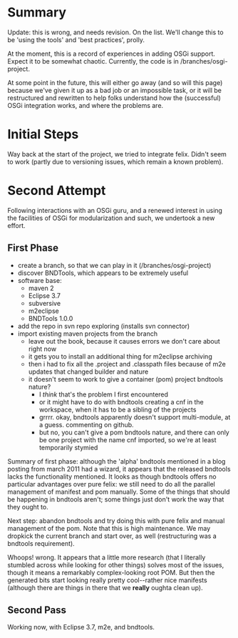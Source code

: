 # Summary #

Update: this is wrong, and needs revision. On the list. We'll change this to
be 'using the tools' and 'best practices', prolly.

At the moment, this is a record of experiences in adding OSGi support. Expect
it to be somewhat chaotic. Currently, the code is in /branches/osgi-project.

At some point in the future, this will either go away (and so will this page)
because we've given it up as a bad job or an impossible task, or it will
be restructured and rewritten to help folks understand how the (successful)
OSGi integration works, and where the problems are.

# Initial Steps #

Way back at the start of the project, we tried to integrate felix. Didn't
seem to work (partly due to versioning issues, which remain a known problem).

# Second Attempt #

Following interactions with an OSGi guru, and a renewed interest in using the
facilities of OSGi for modularization and such, we undertook a new effort.

## First Phase ##

  * create a branch, so that we can play in it (/branches/osgi-project)
  * discover BNDTools, which appears to be extremely useful
  * software base:
    * maven 2
    * Eclipse 3.7
    * subversive
    * m2eclipse
    * BNDTools 1.0.0
  * add the repo in svn repo exploring (installs svn connector)
  * import existing maven projects from the branch
    * leave out the book, because it causes errors we don't care about right now
    * it gets you to install an additional thing for m2eclipse archiving
    * then i had to fix all the .project and .classpath files because of m2e updates that changed builder and nature
    * it doesn't seem to work to give a container (pom) project bndtools nature?
      * I _think_ that's the problem I first encountered
      * or it might have to do with bndtools creating a cnf in the workspace, when it has to be a sibling of the projects
      * grrrr. okay, bndtools apparently doesn't support multi-module, at a guess. commenting on github.
      * but no, you can't give a pom bndtools nature, and there can only be one project with the name cnf imported, so we're at least temporarily stymied

Summary of first phase: although the 'alpha' bndtools mentioned in a blog
posting from march 2011 had a wizard, it appears that the released bndtools
lacks the functionality mentioned. It looks as though bndtools offers no
particular advantages over pure felix: we still need to do all the parallel
management of manifest and pom manually. Some of the things that should
be happening in bndtools aren't; some things just don't work the way that
they ought to.

Next step: abandon bndtools and try doing this with pure felix and manual
management of the pom. Note that this is high maintenance. We may
dropkick the current branch and start over, as well (restructuring was
a bndtools requirement).

Whoops! wrong. It appears that a little more research (that I literally
stumbled across while looking for other things) solves most of the issues,
though it means a remarkably complex-looking root POM. But then the generated
bits start looking really pretty cool--rather nice manifests (although there
are things in there that we **really** oughta clean up).

## Second Pass ##

Working now, with Eclipse 3.7, m2e, and bndtools.